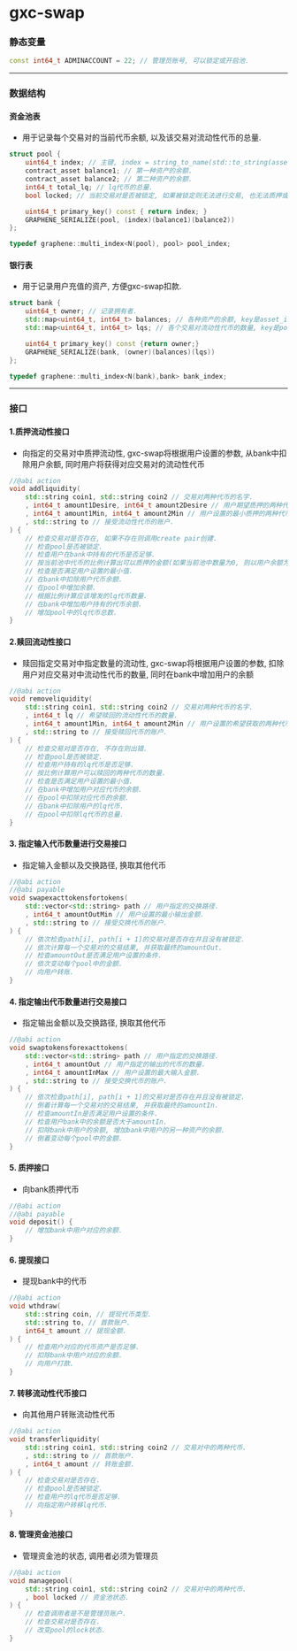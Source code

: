 # gxc-swap

### 静态变量

```c++
const int64_t ADMINACCOUNT = 22; // 管理员账号, 可以锁定或开启池.
```
---
### 数据结构
#### 资金池表
- 用于记录每个交易对的当前代币余额, 以及该交易对流动性代币的总量.
```c++
struct pool {
    uint64_t index; // 主键, index = string_to_name(std::to_string(asset_id1) + "x" + std::to_string(asset_id2))
    contract_asset balance1; // 第一种资产的余额.
    contract_asset balance2; // 第二种资产的余额.
    int64_t total_lq; // lq代币的总量.
    bool locked; // 当前交易对是否被锁定, 如果被锁定则无法进行交易, 也无法质押或赎回流动性.

    uint64_t primary_key() const { return index; }
    GRAPHENE_SERIALIZE(pool, (index)(balance1)(balance2))
};

typedef graphene::multi_index<N(pool), pool> pool_index;
```

#### 银行表
- 用于记录用户充值的资产, 方便gxc-swap扣款.
```c++
struct bank {
    uint64_t owner; // 记录拥有者.
    std::map<uint64_t, int64_t> balances; // 各种资产的余额, key是asset_id, value是balance.
    std::map<uint64_t, int64_t> lqs; // 各个交易对流动性代币的数量, key是pool的index, value是balance.

    uint64_t primary_key() const {return owner;}
    GRAPHENE_SERIALIZE(bank, (owner)(balances)(lqs))
};

typedef graphene::multi_index<N(bank),bank> bank_index;
```
---
### 接口
#### 1.质押流动性接口
- 向指定的交易对中质押流动性, gxc-swap将根据用户设置的参数, 从bank中扣除用户余额, 同时用户将获得对应交易对的流动性代币
```c++
//@abi action
void addliquidity(
    std::string coin1, std::string coin2 // 交易对两种代币的名字.
    , int64_t amount1Desire, int64_t amount2Desire // 用户期望质押的两种代币的数量.
    , int64_t amount1Min, int64_t amount2Min // 用户设置的最小质押的两种代币的数量.
    , std::string to // 接受流动性代币的账户.
) {
    // 检查交易对是否存在, 如果不存在则调用create pair创建.
    // 检查pool是否被锁定.
    // 检查用户在bank中持有的代币是否足够.
    // 按当前池中代币的比例计算出可以质押的金额(如果当前池中数量为0, 则以用户余额为准).
    // 检查是否满足用户设置的最小值.
    // 在bank中扣除用户代币余额.
    // 在pool中增加余额.
    // 根据比例计算应该增发的lq代币数量.
    // 在bank中增加用户持有的代币余额.
    // 增加pool中的lq代币总数.
}
```

#### 2.赎回流动性接口
- 赎回指定交易对中指定数量的流动性, gxc-swap将根据用户设置的参数, 扣除用户对应交易对中流动性代币的数量, 同时在bank中增加用户的余额
```c++
//@abi action
void removeliquidity(
    std::string coin1, std::string coin2 // 交易对两种代币的名字.
    , int64_t lq // 希望赎回的流动性代币的数量.
    , int64_t amount1Min, int64_t amount2Min // 用户设置的希望获取的两种代币的最小数量.
    , std::string to // 接受赎回代币的账户.
) {
    // 检查交易对是否存在, 不存在则出错.
    // 检查pool是否被锁定.
    // 检查用户持有的lq代币是否足够.
    // 按比例计算用户可以赎回的两种代币的数量.
    // 检查是否满足用户设置的最小值.
    // 在bank中增加用户对应代币的余额.
    // 在pool中扣除对应代币的余额.
    // 在bank中扣除用户的lq代币.
    // 在pool中扣除lq代币的总量.
}
```

#### 3. 指定输入代币数量进行交易接口
- 指定输入金额以及交换路径, 换取其他代币
```c++
//@abi action
//@abi payable
void swapexacttokensfortokens(
    std::vector<std::string> path // 用户指定的交换路径.
    , int64_t amountOutMin // 用户设置的最小输出金额.
    , std::string to // 接受交换代币的账户.
) {
    // 依次检查path[i], path[i + 1]的交易对是否存在并且没有被锁定.
    // 依次计算每一个交易对的交易结果, 并获取最终的amountOut.
    // 检查amountOut是否满足用户设置的条件.
    // 依次变动每个pool中的金额.
    // 向用户转账.
}
```

#### 4. 指定输出代币数量进行交易接口
- 指定输出金额以及交换路径, 换取其他代币
```c++
//@abi action
void swaptokensforexacttokens(
    std::vector<std::string> path // 用户指定的交换路径.
    , int64_t amountOut // 用户指定的输出的代币的数量.
    , int64_t amountInMax // 用户设置的最大输入金额.
    , std::string to // 接受交换代币的账户.
) {
    // 依次检查path[i], path[i + 1]的交易对是否存在并且没有被锁定.
    // 倒着计算每一个交易对的交易结果, 并获取最终的amountIn.
    // 检查amountIn是否满足用户设置的条件.
    // 检查用户bank中的余额是否大于amountIn.
    // 扣除bank中用户的余额, 增加bank中用户的另一种资产的余额.
    // 倒着变动每个pool中的金额.
}
```

#### 5. 质押接口
- 向bank质押代币
```c++
//@abi action
//@abi payable
void deposit() {
    // 增加bank中用户对应的余额.
}
```

#### 6. 提现接口
- 提现bank中的代币
```c++
//@abi action
void wthdraw(
    std::string coin, // 提现代币类型.
    std::string to, // 首款账户.
    int64_t amount // 提现金额.
) {
    // 检查用户对应的代币资产是否足够.
    // 扣除bank中用户对应的余额.
    // 向用户打款.
}
```

#### 7. 转移流动性代币接口
- 向其他用户转账流动性代币
```c++
//@abi action
void transferliquidity(
    std::string coin1, std::string coin2 // 交易对中的两种代币.
    , std::string to // 首款账户.
    , int64_t amount // 转账金额.
) {
    // 检查交易对是否存在.
    // 检查pool是否被锁定.
    // 检查用户的lq代币是否足够.
    // 向指定用户转移lq代币.
}
```

#### 8. 管理资金池接口
- 管理资金池的状态, 调用者必须为管理员
```c++
//@abi action
void managepool(
    std::string coin1, std::string coin2 // 交易对中的两种代币.
    , bool locked // 资金池状态.
) {
    // 检查调用者是不是管理员账户.
    // 检查交易对是否存在.
    // 改变pool的lock状态.
}
```
